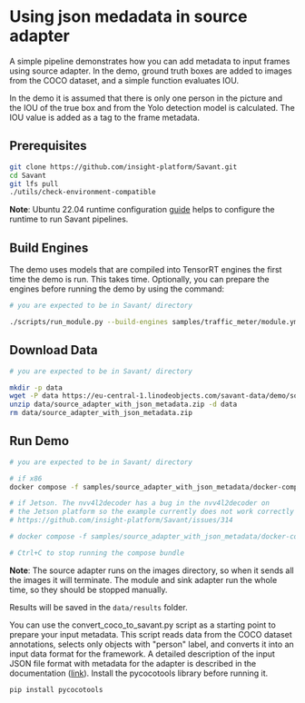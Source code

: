 # Using json medadata in source adapter

A simple pipeline demonstrates how you can add metadata to input frames using source 
adapter. In the demo, ground truth boxes are added to images 
from the COCO dataset, and a simple function evaluates IOU.

In the demo it is assumed that there is only one person in the picture and 
the IOU of the true box and from the Yolo detection model is calculated. 
The IOU value is added as a tag to the frame metadata.

## Prerequisites

```bash
git clone https://github.com/insight-platform/Savant.git
cd Savant
git lfs pull
./utils/check-environment-compatible
```

**Note**: Ubuntu 22.04 runtime configuration [guide](https://insight-platform.github.io/Savant/develop/getting_started/0_configure_prod_env.html) helps to configure the runtime to run Savant pipelines.

## Build Engines

The demo uses models that are compiled into TensorRT engines the first time the demo is run. This takes time. Optionally, you can prepare the engines before running the demo by using the command:

```bash
# you are expected to be in Savant/ directory

./scripts/run_module.py --build-engines samples/traffic_meter/module.yml
```

## Download Data

```bash
# you are expected to be in Savant/ directory

mkdir -p data 
wget -P data https://eu-central-1.linodeobjects.com/savant-data/demo/source_adapter_with_json_metadata.zip
unzip data/source_adapter_with_json_metadata.zip -d data
rm data/source_adapter_with_json_metadata.zip
```

## Run Demo

```bash
# you are expected to be in Savant/ directory

# if x86
docker compose -f samples/source_adapter_with_json_metadata/docker-compose.x86.yml up

# if Jetson. The nvv4l2decoder has a bug in the nvv4l2decoder on 
# the Jetson platform so the example currently does not work correctly on that platform.
# https://github.com/insight-platform/Savant/issues/314

# docker compose -f samples/source_adapter_with_json_metadata/docker-compose.l4t.yml up module image-json-sink

# Ctrl+C to stop running the compose bundle
```

**Note**: The source adapter runs on the images directory, so when it sends all the images it will terminate.
The module and sink adapter run the whole time, so they should be stopped manually.

Results will be saved in the `data/results` folder.

You can use the convert_coco_to_savant.py script as a starting point to prepare 
your input metadata. This script reads data from the COCO dataset annotations, 
selects only objects with "person" label, and converts it into an input data format 
for the framework. A detailed description of the input JSON file format with metadata 
for the adapter is described in the documentation ([link](https://docs.savant-ai.io/advanced_topics/9_input_json_metadata.html)). 
Install the pycocotools library before running it.

```bash
pip install pycocotools
```
